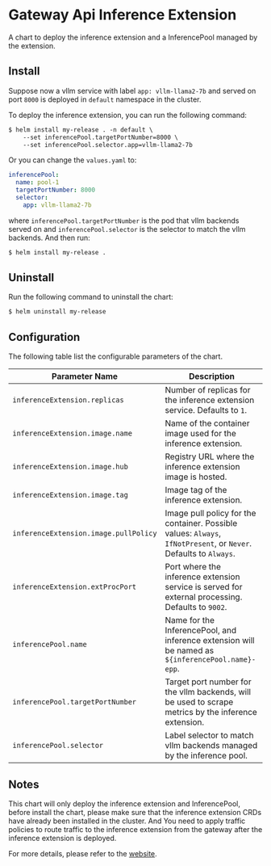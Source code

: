 # Gateway Api Inference Extension

A chart to deploy the inference extension and a InferencePool managed by the extension.

## Install

Suppose now a vllm service with label `app: vllm-llama2-7b` and served on port `8000` is deployed in `default` namespace in the cluster.

To deploy the inference extension, you can run the following command:

```txt
$ helm install my-release . -n default \
    --set inferencePool.targetPortNumber=8000 \
    --set inferencePool.selector.app=vllm-llama2-7b
```

Or you can change the `values.yaml` to:

```yaml
inferencePool:
  name: pool-1
  targetPortNumber: 8000
  selector:
    app: vllm-llama2-7b
```

where `inferencePool.targetPortNumber` is the pod that vllm backends served on and `inferencePool.selector` is the selector to match the vllm backends. And then run:

```txt
$ helm install my-release .
```

## Uninstall

Run the following command to uninstall the chart:

```txt
$ helm uninstall my-release
```

## Configuration

The following table list the configurable parameters of the chart.

| **Parameter Name**                          | **Description**                                                                                                   |
|---------------------------------------------|-------------------------------------------------------------------------------------------------------------------|
| `inferenceExtension.replicas`               | Number of replicas for the inference extension service. Defaults to `1`.                                           |
| `inferenceExtension.image.name`             | Name of the container image used for the inference extension.                                                    |
| `inferenceExtension.image.hub`              | Registry URL where the inference extension image is hosted.                                                     |
| `inferenceExtension.image.tag`              | Image tag of the inference extension.                                                                             |
| `inferenceExtension.image.pullPolicy`       | Image pull policy for the container. Possible values: `Always`, `IfNotPresent`, or `Never`. Defaults to `Always`. |
| `inferenceExtension.extProcPort`            | Port where the inference extension service is served for external processing. Defaults to `9002`.                  |
| `inferencePool.name`                        | Name for the InferencePool, and inference extension will be named as `${inferencePool.name}-epp`.                |
| `inferencePool.targetPortNumber`            | Target port number for the vllm backends, will be used to scrape metrics by the inference extension.             |
| `inferencePool.selector`                     | Label selector to match vllm backends managed by the inference pool.                                             |

## Notes

This chart will only deploy the inference extension and InferencePool, before install the chart, please make sure that the inference extension CRDs have already been installed in the cluster. And You need to apply traffic policies to route traffic to the inference extension from the gateway after the inference extension is deployed.

For more details, please refer to the [website](https://gateway-api-inference-extension.sigs.k8s.io/guides/).